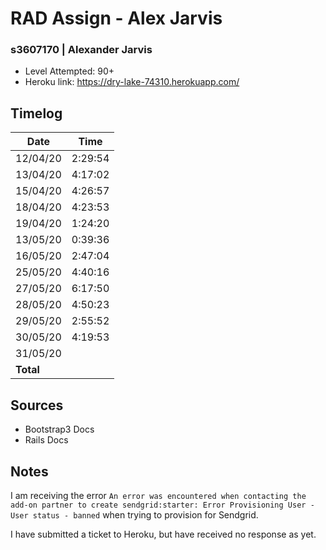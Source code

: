 # RAD Assign - Alex Jarvis
### s3607170 | Alexander Jarvis

- Level Attempted: 90+
- Heroku link: https://dry-lake-74310.herokuapp.com/

## Timelog

Date | Time 
--|--
12/04/20 | 2:29:54
13/04/20 | 4:17:02
15/04/20 | 4:26:57
18/04/20 | 4:23:53
19/04/20 | 1:24:20
13/05/20 | 0:39:36
16/05/20 | 2:47:04
25/05/20 | 4:40:16
27/05/20 | 6:17:50
28/05/20 | 4:50:23
29/05/20 | 2:55:52
30/05/20 | 4:19:53
31/05/20 | 
**Total**    | 

## Sources
* Bootstrap3 Docs
* Rails Docs

## Notes

I am receiving the error `An error was encountered when contacting the add-on partner to create sendgrid:starter: Error Provisioning User - User status - banned` when trying to provision for Sendgrid.

I have submitted a ticket to Heroku, but have received no response as yet.